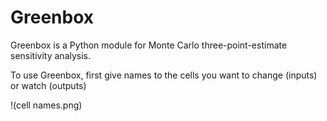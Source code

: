 # Greenbox

Greenbox is a Python module for Monte Carlo three-point-estimate sensitivity analysis. 

To use Greenbox, first give names to the cells you want to change (inputs) or watch (outputs)

!(cell names.png)
